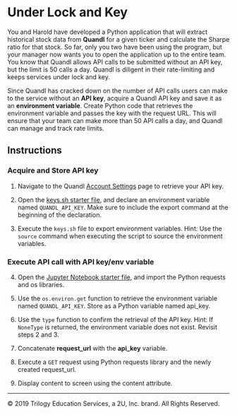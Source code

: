 # Under Lock and Key

You and Harold have developed a Python application that will extract historical stock data from **Quandl** for a given ticker and calculate the Sharpe ratio for that stock. So far, only you two have been using the program, but your manager now wants you to open the application up to the entire team. You know that Quandl allows API calls to be submitted without an API key, but the limit is 50 calls a day. Quandl is diligent in their rate-limiting and keeps services under lock and key.

Since Quandl has cracked down on the number of API calls users can make to the service without an **API key**, acquire a Quandl API key and save it as an **environment variable**. Create Python code that retrieves the environment variable and passes the key with the request URL. This will ensure that your team can make more than 50 API calls a day, and Quandl can manage and track rate limits.

## Instructions

### Acquire and Store API key

1. Navigate to the Quandl [Account Settings](https://www.quandl.com/account/profile) page to retrieve your API key.

2. Open the [keys.sh starter file](Unsolved/keys.sh), and declare an environment variable named `QUANDL_API_KEY`. Make sure to include the export command at the beginning of the declaration.

3. Execute the `keys.sh` file to export environment variables. Hint: Use the `source` command when executing the script to source the environment variables.

### Execute API call with API key/env variable

4. Open the [Jupyter Notebook starter file](Unsolved/env_variables.ipynb), and import the Python requests and os libraries.

5. Use the `os.environ.get` function to retrieve the environment variable named `QUANDL_API_KEY`. Store as a Python variable named api_key.

6. Use the `type` function to confirm the retrieval of the API key. Hint: If `NoneType` is returned, the environment variable does not exist. Revisit steps 2 and 3.

7. Concatenate **request_url** with the **api_key** variable.

8. Execute a `GET` request using Python requests library and the newly created request_url.

9. Display content to screen using the content attribute.

---

© 2019 Trilogy Education Services, a 2U, Inc. brand. All Rights Reserved.
